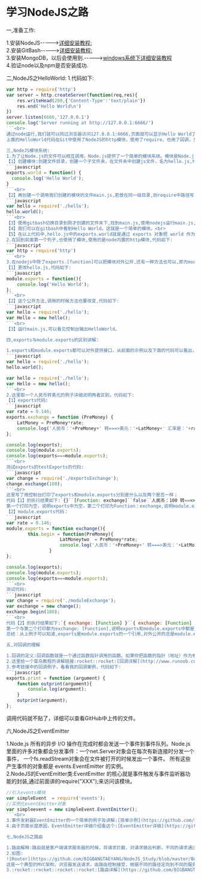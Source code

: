 学习NodeJS之路
=========
一,准备工作:

1.安装NodeJS----->[详细安装教程:](http://www.runoob.com/nodejs/nodejs-install-setup.html)<br>
2.安装GitBash----->[详细安装教程:](http://jingyan.baidu.com/article/90895e0fb3495f64ed6b0b50.html)<br>
3.安装MongoDB，以后会使用到.----->[windows系统下详细安装教程](http://www.runoob.com/mongodb/mongodb-window-install.html)<br>
4.验证node以及npm是否安装成功.<br>

二,NodeJS之HelloWorld:
1.代码如下:<br>
```javascript
var http = require('http')
var server = http.createServer(function(req,res){
	res.writeHead(200,{'Content-Type':'text/plain'})
	res.end('Hello World\n')
})
server.listen(6666,'127.0.0.1')
console.log('Server running at http://127.0.0.1:6666/')
```<br>
通过node运行,我们就可以同过浏览器访问127.0.0.1:6666,页面就可以显示Hello World了，一个简单的node的Web应用就实现了。
上面的HelloWorld代码在Git中使用了NodeJS的http模块，使用了require，也用了回调，先熟悉一下这几个，为后面学习打基础，今天先到这里:stuck_out_tongue_closed_eyes::stuck_out_tongue_closed_eyes:

三,NodeJS模块系统:
1.为了让Node.js的文件可以相互调用，Node.js提供了一个简单的模块系统。模块是Node.js 应用程序的基本组成部分，文件和模块是一一对应的。换言之，一个 Node.js 文件就是一个模块，这个文件可能是JavaScript 代码、JSON 或者编译过的C/C++ 扩展。<br>
【1】创建模块:创建文件目录，创建一个子文件夹，在文件夹中创建js文件，名为hello.js,代码如下:
```javascript
exports.world = function() {
  console.log('Hello World');
}
```<br>
【2】再创建一个调用我们创建的模块的文件main.js,若放在同一级目录,则require中路径写'./',若不在同一级目录下,则写绝对路径,代码如下:<br>
```javascript
var hello = require('./hello');
hello.world();
```<br>
【3】使用gitbash切换目录到刚才创建的文件夹下,找到main.js,使用nodejs运行main.js,命令:node main.js。<br>
【4】我们可以在gitbash中看到Hello World。这就是一个简单的模块。<br>
【5】在以上代码中,hello.js中的exports.world就是通过 exports 对象把 world 作为模块的访问接口，所以在 main.js 中通过 require('./hello') 加载这个模块，然后就可以直接访 问 hello.js 中 exports 对象的成员函数了。<br>
2.在回到前面第一个列子,也使用了模块,使用的是node内置的http模块,代码如下:
```javascript
var http = require('http')
```<br>
3.在nodejs中除了exports.[function]可以把模块对外公开,还有一种方法也可以,即为module.exports,将上面的exports代码改一下。
【1】更改hello.js,代码如下:
```javascript
module.exports = function(){
	console.log('Hello World');
};
```<br>
【2】这个公开方法,调用的时候方法也要改变,代码如下:
```javascript
var hello = require('./hello');
var Hello = new hello();
```<br>
【3】运行main.js,可以看见控制台输出HelloWorld。

四,exports与module.exports的区别讲解:

1.exports和module.exports都可以对外提供接口，从前面的示例以及下面的代码可以看出，区别在创建的模块中，代码书写的方法不同，以及调用模块时，module.exports需要实例化，才可以使用，代码如下:
```javascript
var hello = require('./hello');
hello.world();
```
```javascript
var hello = require('./hello');
var Hello = new hello();
```<br>
2.这里取一个人民币转美元的例子详细说明两者区别，代码如下:
【1】exports代码:
```javascript
var rate = 0.146;
exports.exchange = function (PreMoney) {
	LatMoney = PreMoney*rate;
	console.log('人民币：'+PreMoney+' 转===>美元：'+LatMoney+' 汇率是：'+rate);
};

console.log(exports);
console.log(module.exports);
console.log(exports===module.exports);
```<br>
测试exports的testExports的代码:
```javascript
var change = require('./exportsExchange');
change.exchange(100);
```<br>
这里写了用控制台打印了exports和module.exports分别是什么以及两个是否一样；
代码【1】的执行结果如下:`{}``[Function: exchange]``false``人民币：100 转===>美元：14.6 汇率是：0.146`
第一个打印为空，说明exports中为空，第二个打印为Function：exchange,说明module.exports中的是对外公开的方法，所以后面有个false，两者不一致<br>
【2】module.exports代码：
```javascript
var rate = 0.146;
module.exports = function exchange(){
		this.begin = function(PreMoney){
					LatMoneytwo  = PreMoney*rate;
					console.log('人民币：'+PreMoney+' 转===>美元：'+LatMoneytwo+' 汇率是：'+rate);
				}
};

console.log(exports);
console.log(module.exports);
console.log(exports===module.exports);
```<br>
测试代码:
```javascript
var change = require('./moduleExchange');
var exchange = new change();
exchange.begin(100);
```<br>
代码【2】的执行结果如下:`{ exchange: [Function] }``{ exchange: [Function] }``true``人民币：100 转===>美元：14.6 汇率是：0.146`
第一个与第二个打印都为exchange: [Function],说明exports和module.exports中都是对外公开的方法，后面是true，两者一致。<br>
总结：从上例子可以知道,exports是module.exports的一个引用,对外公开的总是module.exports,就算直接指定给exports，流程也是exports===>module.exports===>对外，所以直接指定module.exports,那exports中就为空。所以看出exports最好是在需要直接公开函数的时候使用，module是公开对象的时候使用。

五,对回调的理解

1.回调的定义:回调函数就是一个通过函数指针调用的函数。如果你把函数的指针（地址）作为参数传递给另一个函数，当这个指针被用来调用其所指向的函数时，我们就说这是回调函数。回调函数不是由该函数的实现方直接调用，而是在特定的事件或条件发生时由另外的一方调用的，用于对该事件或条件进行响应。<br>
2.这里给一个菜鸟教程的讲解链接:rocket::rocket:[回调详解](http://www.runoob.com/nodejs/nodejs-callback.html)<br>
3.参考链接中的回调例子，看看我的回调案例，代码如下:
```javascript
exports.print = function (argument) {
	function outprint(argument){
		console.log(argument);
	}
	outprint(argument);
};
```
调用代码就不贴了，详细可以查看GitHub中上传的文件。

六,NodeJS之EventEmitter

1.Node.js 所有的异步 I/O 操作在完成时都会发送一个事件到事件队列。Node.js里面的许多对象都会分发事件：一个net.Server对象会在每次有新连接时分发一个事件， 一个fs.readStream对象会在文件被打开的时候发出一个事件。 所有这些产生事件的对象都是 events.EventEmitter 的实例。<br>
2.NodeJS的EventEmitter类:EventEmitter 的核心就是事件触发与事件监听器功能的封装,通过前面讲的require("XXX");来访问该模块。
```javascript
//引入events模块
var simpleEvent  = require('events');
//实例化eventEmitter对象
var simpleevent = new simpleEvent.EventEmitter();
```<br>
3.事件发射器EventEmitter的一个简单的例子及讲解:[简单示例](https://github.com/BIGBANGTAEYANG/NodeJS_Study/blob/master/Book/EventEmitter/code/simpleEvent.js):rocket::rocket::rocket::rocket:。<br>
4.由于页面长度原因，EventEmitter详细介绍看这个:[EventEmitter详细](https://github.com/BIGBANGTAEYANG/NodeJS_Study/blob/master/Book/EventEmitter/EventEmitter.md):rocket::rocket::rocket::rocket:。<br>

七,NodeJS之路由

1.路由解释:路由就是客户端请求服务器的时候，将请求拦截，对请求做出判断，不同的请求通过路由分发到不同的服务器，访问不同的资源。路由的作用就是控制请求，对请求做处理，然后再由路由返回给客户端。<br>
2.如图:
![Router](https://github.com/BIGBANGTAEYANG/NodeJS_Study/blob/master/Book/Router/router.png)
这是一个典型的MVC架构，浏览器发送请求，由路由控制接受，根据不同的路径定向到不同的服务器，控制器处理用户具体的请求，可能会访问数据库中的对象，即模型部分，生成视图的HTML，最后再由控制器返回给浏览器，完成一次请求。<br>
3.:rocket::rocket::rocket::rocket:[路由详解](https://github.com/BIGBANGTAEYANG/NodeJS_Study/blob/master/Book/Router/Router.md)。
